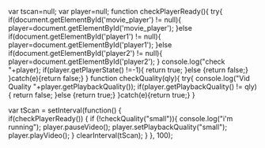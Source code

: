 var tscan=null;
var player=null;
function checkPlayerReady(){
	try{
		if(document.getElementById('movie_player') != null){
			player=document.getElementById('movie_player');
		}else if(document.getElementById('player1') != null){
			player=document.getElementById('player1');
		}else if(document.getElementById('player2') != null){
			player=document.getElementById('player2');
		}
		console.log("check "+player);
		if(player.getPlayerState() !=-1){
			return true;
		}else {return false;}
	}catch(e){return false;}
}
function checkQuality(qly){
	try{
		console.log("Vid Quality "+player.getPlaybackQuality());
		if(player.getPlaybackQuality() != qly){
			return false;
		}else {return true;}
	}catch(e){return true;}
}

var tScan = setInterval(function() {	
	if(checkPlayerReady()) {
		if (!checkQuality("small")){
			console.log("i\'m running");
			player.pauseVideo();
			player.setPlaybackQuality("small");
			player.playVideo();
		}
		clearInterval(tScan);
	}	}, 100);

